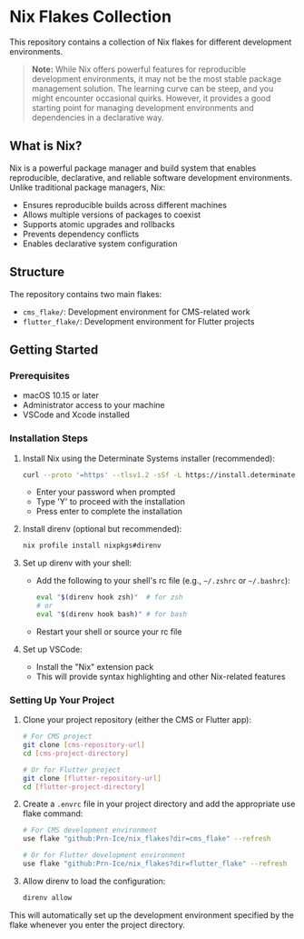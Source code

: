 # Nix Flakes Collection

This repository contains a collection of Nix flakes for different development environments.

> **Note:** While Nix offers powerful features for reproducible development environments, it may not be the most stable package management solution. The learning curve can be steep, and you might encounter occasional quirks. However, it provides a good starting point for managing development environments and dependencies in a declarative way.

## What is Nix?

Nix is a powerful package manager and build system that enables reproducible, declarative, and reliable software development environments. Unlike traditional package managers, Nix:

- Ensures reproducible builds across different machines
- Allows multiple versions of packages to coexist
- Supports atomic upgrades and rollbacks
- Prevents dependency conflicts
- Enables declarative system configuration

## Structure

The repository contains two main flakes:

- `cms_flake/`: Development environment for CMS-related work
- `flutter_flake/`: Development environment for Flutter projects

## Getting Started

### Prerequisites

- macOS 10.15 or later
- Administrator access to your machine
- VSCode and Xcode installed

### Installation Steps

1. Install Nix using the Determinate Systems installer (recommended):

   ```bash
   curl --proto '=https' --tlsv1.2 -sSf -L https://install.determinate.systems/nix | sh
   ```

   - Enter your password when prompted
   - Type 'Y' to proceed with the installation
   - Press enter to complete the installation

2. Install direnv (optional but recommended):

   ```bash
   nix profile install nixpkgs#direnv
   ```

3. Set up direnv with your shell:
   - Add the following to your shell's rc file (e.g., `~/.zshrc` or `~/.bashrc`):

     ```bash
     eval "$(direnv hook zsh)"  # for zsh
     # or
     eval "$(direnv hook bash)" # for bash
     ```

   - Restart your shell or source your rc file

4. Set up VSCode:
   - Install the "Nix" extension pack
   - This will provide syntax highlighting and other Nix-related features

### Setting Up Your Project

1. Clone your project repository (either the CMS or Flutter app):

   ```bash
   # For CMS project
   git clone [cms-repository-url]
   cd [cms-project-directory]

   # Or for Flutter project
   git clone [flutter-repository-url]
   cd [flutter-project-directory]
   ```

2. Create a `.envrc` file in your project directory and add the appropriate use flake command:

   ```bash
   # For CMS development environment
   use flake "github:Prn-Ice/nix_flakes?dir=cms_flake" --refresh

   # Or for Flutter development environment
   use flake "github:Prn-Ice/nix_flakes?dir=flutter_flake" --refresh
   ```

3. Allow direnv to load the configuration:

   ```bash
   direnv allow
   ```

This will automatically set up the development environment specified by the flake whenever you enter the project directory.
